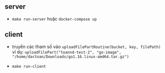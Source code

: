 ## server

- ```make run-server``` hoặc ```docker-compose up```

## client

- truyền các tham số vào ```uploadFilePartRoutine(bucket, key, filePath)``` ví dụ:
```uploadFilePart("toannd-test-2", "go-image", "/home/dactoan/Downloads/go1.16.linux-amd64.tar.gz")```

- ```make run-client```

